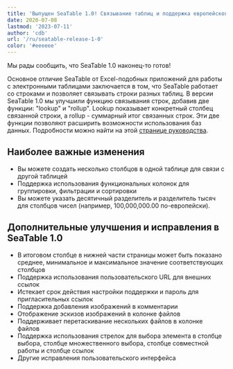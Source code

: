 ```yaml
---
title: 'Выпущен SeaTable 1.0! Связывание таблиц и поддержка европейского формата чисел - SeaTable'
date: 2020-07-08
lastmod: '2023-07-11'
author: 'cdb'
url: '/ru/seatable-release-1-0'
color: '#eeeeee'
---
```


Мы рады сообщить, что SeaTable 1.0 наконец-то готов!

Основное отличие SeaTable от Excel-подобных приложений для работы с электронными таблицами заключается в том, что SeaTable работает со строками и позволяет связывать строки разных таблиц. В версии SeaTable 1.0 мы улучшили функцию связывания строк, добавив две функции: "lookup" и "rollup". Lookup показывает конкретный столбец связанной строки, а rollup - суммарный итог связанных строк. Эти две функции позволяют расширить возможности использования баз данных. Подробности можно найти на этой [странице руководства](https://docs.seatable.io/published/seatable-user-manual/link.md).

## Наиболее важные изменения

- Вы можете создать несколько столбцов в одной таблице для связи с другой таблицей
- Поддержка использования функциональных колонок для группировки, фильтрации и сортировки
- Вы можете указать десятичный разделитель и разделитель тысяч для столбцов чисел (например, 100,000,000.00 по-европейски).

## Дополнительные улучшения и исправления в SeaTable 1.0

- В итоговом столбце в нижней части страницы может быть показано среднее, минимальное и максимальное значение соответствующих столбцов
- Поддержка использования пользовательского URL для внешних ссылок
- Истекает срок действия настройки поддержки и пароль для пригласительных ссылок
- Поддержка добавления изображений в комментарии
- Отображение эскизов изображений в колонке файлов
- Поддерживает перетаскивание нескольких файлов в колонке файлов
- Поддержка использования стрелок для выбора элемента в столбце выбора, столбце множественного выбора, столбце совместной работы и столбце ссылок
- Другие исправления пользовательского интерфейса
